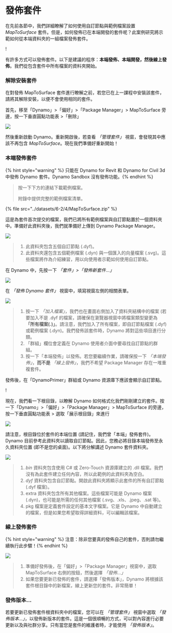 # 發佈套件

在先前各節中，我們詳細瞭解了如何使用自訂節點與範例檔案設置 _MapToSurface_ 套件。但是，如何發佈已在本端開發的套件呢？此案例研究將示範如何從本端資料夾的一組檔案發佈套件。

\![](<../images/6-2/3/develop package - custom nodes 01 (1) (6).jpg>)

有許多方式可以發佈套件。以下是建議的程序：**本端發佈、本端開發，然後線上發佈**。我們從包含套件中所有檔案的資料夾開始。

### 解除安裝套件

在對發佈 MapToSurface 套件進行瞭解之前，若您已在上一課程中安裝該套件，請將其解除安裝，以便不會使用相同的套件。

首先，移至「Dynamo」>「偏好」>「Package Manager」> MapToSurface 旁邊，按一下垂直圓點功能表 >「刪除」

![](../images/6-2/4/publishapackage-deletepackage.jpg)

然後重新啟動 Dynamo。重新開啟後，若查看 _「管理套件」_ 視窗，會發現其中應該不再包含 _MapToSurface_。現在我們準備好重新開始！

### 本端發佈套件

{% hint style="warning" %} 只能在 Dynamo for Revit 和 Dynamo for Civil 3d 中發佈 Dynamo 套件。Dynamo Sandbox 沒有發佈功能。{% endhint %}

> 按一下下方的連結下載範例檔案。
>
> 附錄中提供完整的範例檔案清單。

{% file src="../datasets/6-2/4/MapToSurface.zip" %}

這是為套件首次提交的檔案，我們已將所有範例檔案與自訂節點置於一個資料夾中。準備好此資料夾後，我們就準備好上傳到 Dynamo Package Manager。

![](../images/6-2/4/publishapackage-publishlocally01.jpg)

> 1. 此資料夾包含五個自訂節點 (.dyf)。
> 2. 此資料夾還包含五個範例檔案 (.dyn) 與一個匯入的向量檔案 (.svg)。這些檔案將作為介紹練習，用以向使用者示範如何使用自訂節點。

在 Dynamo 中，先按一下 _「套件」>「發佈新套件...」_

![](../images/6-2/4/publishapackage-publishlocally02.jpg)

在 _「發佈 Dynamo 套件」_ 視窗中，填寫視窗左側的相關表單。

![](../images/6-2/4/publishapackage-publishlocally03.jpg)

> 1. 按一下 _「加入檔案」_，我們也在畫面右側加入了資料夾結構中的檔案 (若要加入不是 .dyf 的檔案，請確保在瀏覽器視窗中將檔案類型變更為 **「所有檔案(**_**.**_**)」**。請注意，我們加入了所有檔案，即自訂節點檔案 (.dyf) 或範例檔案 (.dyn)。我們發佈該套件時，Dynamo 將對這些項目進行分類。
> 2. 「群組」欄位會定義在 Dynamo 使用者介面中要尋找自訂節點的群組。
> 3. 按一下「本端發佈」以發佈。若您要繼續作業，請確保按一下 _「本端發佈」_，**而不是** _「線上發佈」_，我們不希望 Package Manager 存在一堆重複套件。

發佈後，在「DynamoPrimer」群組或 Dynamo 資源庫下應該會顯示自訂節點。

\![](<../images/6-2/3/develop package - install package 02 (1) (4).jpg>)

現在，我們看一下根目錄，以瞭解 Dynamo 如何格式化我們剛剛建立的套件。按一下「Dynamo」>「偏好」>「Package Manager」> MapToSurface 的旁邊，按一下垂直圓點功能表 > 選取「展示根目錄」來進行

![](../images/6-2/4/publishapackage-publishlocally05.jpg)

請注意，根目錄位於套件的本端位置 (請記住，我們曾「本端」發佈套件)。Dynamo 目前參考此資料夾以讀取自訂節點。因此，您務必將目錄本端發佈至永久資料夾位置 (即不是您的桌面)。以下將分解講述 Dynamo 套件資料夾。

![](../images/6-2/4/publishapackage-publishlocally06.jpg)

> 1. _bin_ 資料夾包含使用 C# 或 Zero-Touch 資源庫建立的 .dll 檔案。我們沒有為此套件建立任何內容，所以此範例的此資料夾為空白。
> 2. _dyf_ 資料夾包含自訂節點。開啟此資料夾將顯示此套件的所有自訂節點 (.dyf 檔案)。
> 3. extra 資料夾包含所有其他檔案。這些檔案可能是 Dynamo 檔案 (.dyn)，也可能是所需的任何其他檔案 (.svg、.xls、.jpeg、.sat 等)。
> 4. pkg 檔案是定義套件設定的基本文字檔案。它是 Dynamo 中自動建立的檔案，但是如果您希望取得詳細資料，可以編輯該檔案。

### 線上發佈套件

{% hint style="warning" %} 注意：除非您要真的發佈自己的套件，否則請勿繼續執行此步驟！{% endhint %}

![](../images/6-2/4/publishapackage-publishonline01.jpg)

> 1. 準備好發佈後，在「偏好」>「Package Manager」視窗中，選取 MapToSurface 右側的按鈕，然後選擇 _「發佈...」_
> 2. 如果您要更新已發佈的套件，請選擇「發佈版本」，Dynamo 將根據該套件根目錄中的新檔案，線上更新您的套件。非常簡單！

### 發佈版本...

若要更新已發佈套件根資料夾中的檔案，您可以在 _「管理套件」_ 視窗中選取 _「發佈版本...」_，以發佈新版本的套件。這是一個很順暢的方式，可以對內容進行必要更新以及與社群分享。只有當您是套件的維護者時，才能使用 _「發佈版本」_。

